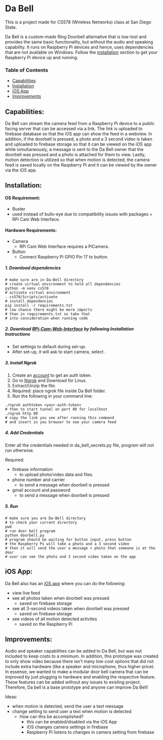 # Da Bell
This is a project made for CS578 (Wireless Networks) class at San Diego State.

Da Bell is a custom-made Ring Doorbell alternative that is low-lost and provides the same basic functionality, but without the audio and speaking capability. It runs on Raspberry Pi devices and hence, uses dependencies that are not available on Windows. Follow the [installation](#installation) section to get your Raspberry Pi device up and running.

### Table of Contents
- [Capabilities](#capabilities)
- [Installation](#installation)
- [iOS App](#ios-app)
- [Improvements](#improvements)

## Capabilities:

Da Bell can stream the camera feed from a Raspberry Pi device to a public facing server that can be accessed via a link. The link is uploaded to firebase database so that the iOS app can show the feed in a webview. In addition, if the doorbell is pressed, a photo and a 3 second video is taken and uploaded to firebase storage so that it can be viewed on the iOS app while simultaneously, a message is sent to the Da Bell owner that the doorbell was pressed and a photo is attached for them to view. Lastly, motion detection is utilized so that when motion is detected, the camera feed is saved locally on the Raspberry Pi and it can be viewed by the owner via the iOS app. 

## Installation:

#### OS Requirement:
- Buster
 - used instead of bulls-eye due to compatibility issues with packages + RPi Cam Web Interface.

#### Hardware Requirements:
- Camera
  - RPi Cam Web Interface requires a PiCamera. 
- Button
  - Connect Raspberry Pi GPIO Pin 17 to button.

##### 1. Download dependencies
```shell
# make sure are in Da-Bell directory
# create virtual environment to hold all dependencies
python -m venv cs578
# activate virtual environment
. cs578/Scripts/activate
# install dependencies
pip install -r requirements.txt
# low chance there might be more imports 
# than in requirements.txt so take that 
# into consideration when running code
```

##### 2. Download [RPi-Cam-Web-Interface](https://elinux.org/RPi-Cam-Web-Interface#Installation_Instructions) by following Installation Instructions
- Set settings to default during set-up.
- After set-up, it will ask to start camera, select <yes>.

##### 3. Install Ngrok
1. Create an [account](https://ngrok.com/) to get an auth token.
2. Go to [Ngrok](https://ngrok.com/download) and Download for Linux.
3. Extract/Unzip the file.
4. Required: place ngrok file inside Da Bell folder.
5. Run the following in your command line:
```shell
./ngrok authtoken <your-auth-token>
# then to start tunnel on port 80 for localhost
./ngrok http 80
# copy the link you see after running this command 
# and insert in you browser to see your camera feed
```

##### 4. Add Credentials
Enter all the credentials needed in da_bell_secrets.py file, program will not run otherwise.  

Required:  
- firebase information
  - to upload photo/video data and files.
- phone number and carrier
  - to send a message when doorbell is pressed
- gmail account and password
  - to send a message when doorbell is pressed

##### 5. Run
```shell
# make sure you are Da-Bell directory
# to check your current directory
pwd
# run door bell program
python doorbell.py
# program should be waiting for button input, press button
# the Raspberry Pi will take a photo and a 3 second video
# then it will send the user a message + photo that someone is at the door
# user can see the photo and 3 second video taken on the app
```
##

## iOS App:

Da Bell also has an [iOS app](https://github.com/CollinLTT/CS578-Da-Bell) where you can do the following:
- view live feed
- see all photos taken when doorbell was pressed 
  - saved on firebase storage
- see all 3-second videos taken when doorbell was pressed 
  - saved on firebase storage
- see videos of all motion detected activites
  - saved on the Raspberry Pi
  
## Improvements:

Audio and speaker capabilities can be added to Da Bell, but was not included to keep costs to a minimum. In addition, this prototype was created to only show video because there isn't many low-cost options that did not include extra hardware (like a speaker and microphone, thus higher price). In essense, we wanted to make a modular door bell camera that can be improved by just plugging in hardware and enabling the respective feature. These features can be added without any issues to existing project. Therefore, Da bell is a base prototype and anyone can improve Da Bell!

Ideas:
 - when motion is detected, send the user a text message
 - change setting to send user a text when motion is detected
   - How can this be accomplished? 
     - this can be enabled/disabled via the iOS App
     - iOS changes camera settings in firebase
     - Raspberry Pi listens to changes in camera setting from firebase
